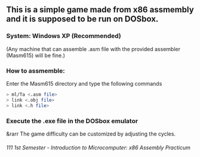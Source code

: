 ## This is a simple game made from x86 assmembly and it is supposed to be run on DOSbox.

### System: Windows XP (Recommended)
(Any machine that can assemble .asm file with the provided assembler (Masm615) will be fine.)

### How to assmemble:
Enter the Masm615 directory and type the following commands
```bash
> ml/Ta <.asm file>
> link <.obj file>
> link <.h file>
```

### Execute the .exe file in the DOSbox emulator
&rarr The game difficulty can be customized by adjusting the cycles.

###### 111 1st Semester - Introduction to Microcomputer: x86 Assembly Practicum
